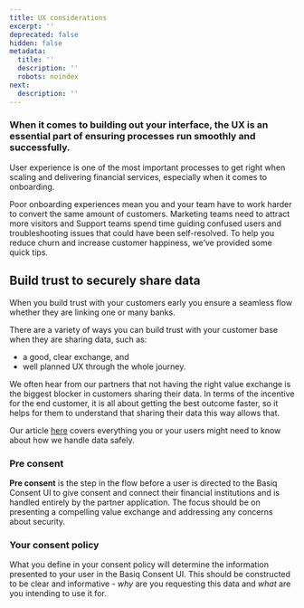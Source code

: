 ```yaml
---
title: UX considerations
excerpt: ''
deprecated: false
hidden: false
metadata:
  title: ''
  description: ''
  robots: noindex
next:
  description: ''
---
```

### When it comes to building out your interface, the UX is an essential part of ensuring processes run smoothly and successfully.

User experience is one of the most important processes to get right when scaling and delivering financial services, especially when it comes to onboarding.

Poor onboarding experiences mean you and your team have to work harder to convert the same amount of customers. Marketing teams need to attract more visitors and Support teams spend time guiding confused users and troubleshooting issues that could have been self-resolved. To help you reduce churn and increase customer happiness, we’ve provided some quick tips.

 ## Build trust to securely share data

When you build trust with your customers early you ensure a seamless flow whether they are linking one or many banks.

There are a variety of ways you can build trust with your customer base when they are sharing data, such as:

- a good, clear exchange, and
- well planned UX through the whole journey. 

We often hear from our partners that not having the right value exchange is the biggest blocker in customers sharing their data. In terms of the incentive for the end customer, it is all about getting the best outcome faster, so it helps for them to understand that sharing their data this way allows that.

Our article [here](http://docs.basiq.io/en/articles/5298389-securely-connecting-your-data-with-basiq) covers everything you or your users might need to know about how we handle data safely.

### Pre consent 

**Pre consent** is the step in the flow before a user is directed to the Basiq Consent UI to give consent and connect their financial institutions and is handled entirely by the partner application. The focus should be on presenting a compelling value exchange and addressing any concerns about security. 

### Your consent policy 

What you define in your consent policy will determine the information presented to your user in the Basiq Consent UI. This should be constructed to be clear and informative - *why* are you requesting this data and *what* are you intending to use it for.